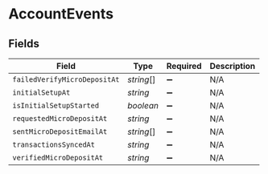 # AccountEvents


## Fields

| Field                        | Type                         | Required                     | Description                  |
| ---------------------------- | ---------------------------- | ---------------------------- | ---------------------------- |
| `failedVerifyMicroDepositAt` | *string*[]                   | :heavy_minus_sign:           | N/A                          |
| `initialSetupAt`             | *string*                     | :heavy_minus_sign:           | N/A                          |
| `isInitialSetupStarted`      | *boolean*                    | :heavy_minus_sign:           | N/A                          |
| `requestedMicroDepositAt`    | *string*                     | :heavy_minus_sign:           | N/A                          |
| `sentMicroDepositEmailAt`    | *string*[]                   | :heavy_minus_sign:           | N/A                          |
| `transactionsSyncedAt`       | *string*                     | :heavy_minus_sign:           | N/A                          |
| `verifiedMicroDepositAt`     | *string*                     | :heavy_minus_sign:           | N/A                          |